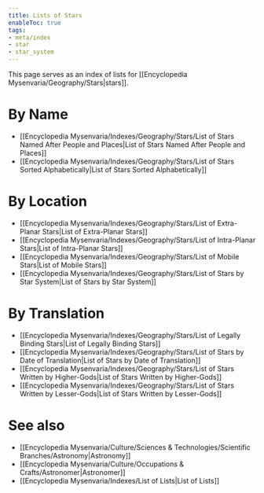 ```yaml
---
title: Lists of Stars
enableToc: true
tags:
- meta/index
- star
- star_system
---
```


This page serves as an index of lists for [[Encyclopedia Mysenvaria/Geography/Stars|stars]]. 

# By Name
- [[Encyclopedia Mysenvaria/Indexes/Geography/Stars/List of Stars Named After People and Places|List of Stars Named After People and Places]]
- [[Encyclopedia Mysenvaria/Indexes/Geography/Stars/List of Stars Sorted Alphabetically|List of Stars Sorted Alphabetically]]

# By Location
- [[Encyclopedia Mysenvaria/Indexes/Geography/Stars/List of Extra-Planar Stars|List of Extra-Planar Stars]]
- [[Encyclopedia Mysenvaria/Indexes/Geography/Stars/List of Intra-Planar Stars|List of Intra-Planar Stars]]
- [[Encyclopedia Mysenvaria/Indexes/Geography/Stars/List of Mobile Stars|List of Mobile Stars]]
- [[Encyclopedia Mysenvaria/Indexes/Geography/Stars/List of Stars by Star System|List of Stars by Star System]]

# By Translation
- [[Encyclopedia Mysenvaria/Indexes/Geography/Stars/List of Legally Binding Stars|List of Legally Binding Stars]]
- [[Encyclopedia Mysenvaria/Indexes/Geography/Stars/List of Stars by Date of Translation|List of Stars by Date of Translation]]
- [[Encyclopedia Mysenvaria/Indexes/Geography/Stars/List of Stars Written by Higher-Gods|List of Stars Written by Higher-Gods]]
- [[Encyclopedia Mysenvaria/Indexes/Geography/Stars/List of Stars Written by Lesser-Gods|List of Stars Written by Lesser-Gods]]

# See also
- [[Encyclopedia Mysenvaria/Culture/Sciences & Technologies/Scientific Branches/Astronomy|Astronomy]]
- [[Encyclopedia Mysenvaria/Culture/Occupations & Crafts/Astronomer|Astronomer]]
- [[Encyclopedia Mysenvaria/Indexes/List of Lists|List of Lists]]
